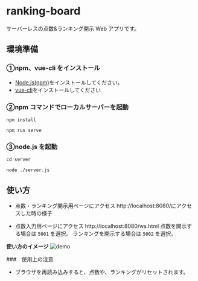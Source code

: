 # ranking-board

サーバーレスの点数&ランキング開示 Web アプリです。

## 環境準備

### ①npm、vue-cli をインストール

- [Node.js(npm)](https://nodejs.org/ja/download/)をインストールしてください。
- [vue-cli](https://cli.vuejs.org/guide/installation.html)をインストールしてください

### ②npm コマンドでローカルサーバーを起動

```shell
npm install

npm run serve
```

### ③node.js を起動

```shell
cd server

node ./server.js
```

## 使い方

- 点数・ランキング開示用ページにアクセス
  http://localhost:8080/にアクセスした時の様子

- 点数入力用ページにアクセス
  http://localhost:8080/ws.html
  点数を開示する場合は `5001` を選択。
  ランキングを開示する場合は `5002` を選択。

**使い方のイメージ**
![demo](https://user-images.githubusercontent.com/78660150/205184037-6591fa36-7824-4db0-a8ce-eac983f7d1df.gif)

###　使用上の注意

- ブラウザを再読み込みすると、点数や、ランキングがリセットされます。

